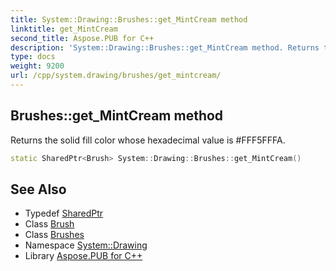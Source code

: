 ```yaml
---
title: System::Drawing::Brushes::get_MintCream method
linktitle: get_MintCream
second_title: Aspose.PUB for C++
description: 'System::Drawing::Brushes::get_MintCream method. Returns the solid fill color whose hexadecimal value is #FFF5FFFA in C++.'
type: docs
weight: 9200
url: /cpp/system.drawing/brushes/get_mintcream/
---
```

## Brushes::get_MintCream method


Returns the solid fill color whose hexadecimal value is #FFF5FFFA.

```cpp
static SharedPtr<Brush> System::Drawing::Brushes::get_MintCream()
```

## See Also

* Typedef [SharedPtr](../../../system/sharedptr/)
* Class [Brush](../../brush/)
* Class [Brushes](../)
* Namespace [System::Drawing](../../)
* Library [Aspose.PUB for C++](../../../)
